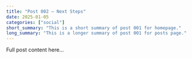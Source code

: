 ```yaml
---
title: "Post 002 — Next Steps"
date: 2025-01-05
categories: ["social"]
short_summary: "This is a short summary of post 001 for homepage."
long_summary: "This is a longer summary of post 001 for posts page."
---
```

Full post content here...
